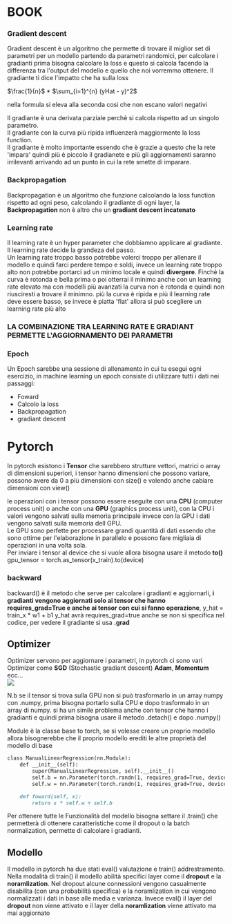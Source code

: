 # BOOK 

### Gradient descent

Gradient descent è un algoritmo che permette di trovare il miglior set di parametri per un modello partendo da parametri randomici, per calcolare i gradianti prima bisogna calcolare la loss e questo si calcola facendo la differenza tra l'output del modello e quello che noi vorremmo ottenere. Il gradiante ti dice l'impatto che ha sulla loss

$\frac{1}{n}$ * $\sum_{i=1}^{n} (yHat - y)^2$

nella formula si eleva alla seconda cosi che non escano valori negativi

Il gradiante è una derivata parziale perchè si calcola rispetto ad un singolo parametro. <br>
Il gradiante con la curva più ripida influenzerà maggiormente la loss function. <br>
Il gradiante è molto importante essendo che è grazie a questo che la rete 'impara' quindi più è piccolo il gradianete e più gli aggiornamenti saranno irrilevanti arrivando ad un punto in cui la rete smette di imparare.

### Backpropagation

Backpropagation è un algoritmo che funzione calcolando la loss function rispetto ad ogni peso, calcolando il gradiante di ogni layer, la **Backpropagation** non è altro che un **gradiant descent incatenato**

### Learning rate

Il learning rate è un hyper parameter che dobbiamno applicare al gradiante. Il learning rate decide la grandeza del passo. <br>
Un learning rate troppo basso potrebbe volerci troppo per allenare il modello e quindi farci perdere tempo e soldi, invece un learning rate troppo alto non potrebbe portarci ad un minimo locale e quindi **divergere**. Finchè la curva è rotonda e bella prima o poi otterrai il minimo anche con un learning rate elevato ma con modelli più avanzati la curva non è rotonda e quindi non riusciresti a trovare il minimno. 
più la curva è ripida e più il learning rate deve essere basso, se invece è piatta 'flat' allora si può scegliere un learning rate più alto    

### LA COMBINAZIONE TRA  LEARNING RATE E GRADIANT PERMETTE L'AGGIORNAMENTO DEI PARAMETRI


### Epoch

Un Epoch sarebbe una sessione di allenamento in cui tu esegui ogni esercizio, in machine learning un epoch consiste di utilizzare tutti i dati nei passaggi: 
- Foward
- Calcolo la loss
- Backpropagation
- gradiant descent 


# Pytorch

In pytorch esistono i **Tensor** che sarebbero strutture vettori, matrici o array di dimensioni superiori, i tensor hanno dimensioni che possono variare, possono avere da 0 a più dimensioni con size() e volendo anche cabiare dimensioni con view()

le operazioni con i tensor possono essere eseguite con una **CPU** (computer process unit) o anche con una **GPU** (graphics process unit), con la CPU i valori vengono salvati sulla memoria principale invece con la GPU i dati vengono salvati sulla memoria dell GPU. <br>  Le GPU sono perfette per processare grandi quantità di dati essendo che sono ottime per l'elaborazione in parallelo e possono fare migliaia di operazioni in una volta sola. <br>
Per inviare i tensor al device che si vuole allora bisogna usare il metodo **to()** gpu_tensor = torch.as_tensor(x_train).to(device)

### backward

backward() è il metodo che serve per calcolare i gradianti e aggiornarli, **i gradianti vengono aggiornati solo ai tensor che hanno requires_grad=True e anche ai tensor con cui si fanno operazione**, y_hat = train_x * w1 + b1 y_hat avrà requires_grad=true anche se non si specifica nel codice, per vedere il gradiante si usa **.grad**

## Optimizer

Optimizer servono per aggiornare i parametri, in pytorch ci sono vari Optimizer come **SGD** (Stochastic gradiant descent) **Adam**, **Momentum** ecc... <br> ![](https://cs231n.github.io/assets/nn3/opt2.gif) 


N.b se il tensor si trova sulla GPU non si può trasformarlo in un array numpy con .numpy, prima bisogna portarlo sulla CPU e dopo trasformalo in un array di numpy.
si ha un simile problema anche con tensor che hanno i gradianti e quindi prima bisogna usare il metodo .detach() e dopo .numpy()

Module è la classe base to torch, se si volesse creare un proprio modello allora bisognerebbe che il proprio modello erediti le altre proprietà del modello di base 

```markdown
class ManualLinearRegression(nn.Module):
    def __init__(self):
        super(ManualLinearRegression, self).__init__()
        self.b = nn.Parameter(torch.randn(1, requires_grad=True, device=device))
        self.w = nn.Parameter(torch.randn(1, requires_grad=True, device=device))

    def foward(self, x):
        return x * self.w + self.b
```

Per ottenere tutte le Funzionalità del modello bisogna settare il .train() che permetterà di ottenere caratteristiche come il dropout o la batch normalization, permette di calcolare i gradianti.

## Modello

Il modello in pytorch ha due stati eval() valutazione e train() addrestramento. <br>
Nella modalità di train() il modello abilità specifici layer come il **dropout** e la **noramlization**. Nel dropout alcune connessioni vengono casualmente disabilita (con una probabilità specifica) e la noramlization in cui vengono normalizzati i dati in base alle media e varianza. Invece eval() il layer del **dropout** non viene attivato e il layer della **noramlization** viene attivato ma mai aggiornato 




